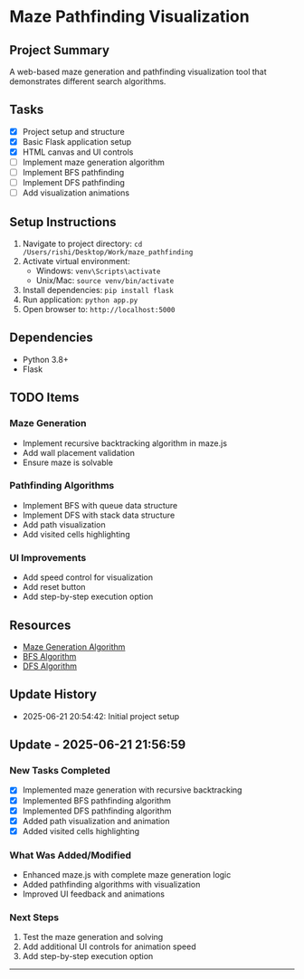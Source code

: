 # Maze Pathfinding Visualization

## Project Summary
A web-based maze generation and pathfinding visualization tool that demonstrates different search algorithms.

## Tasks
- [x] Project setup and structure
- [x] Basic Flask application setup
- [x] HTML canvas and UI controls
- [ ] Implement maze generation algorithm
- [ ] Implement BFS pathfinding
- [ ] Implement DFS pathfinding
- [ ] Add visualization animations

## Setup Instructions
1. Navigate to project directory: `cd /Users/rishi/Desktop/Work/maze_pathfinding`
2. Activate virtual environment:
   - Windows: `venv\Scripts\activate`
   - Unix/Mac: `source venv/bin/activate`
3. Install dependencies: `pip install flask`
4. Run application: `python app.py`
5. Open browser to: `http://localhost:5000`

## Dependencies
- Python 3.8+
- Flask

## TODO Items
### Maze Generation
- Implement recursive backtracking algorithm in maze.js
- Add wall placement validation
- Ensure maze is solvable

### Pathfinding Algorithms
- Implement BFS with queue data structure
- Implement DFS with stack data structure
- Add path visualization
- Add visited cells highlighting

### UI Improvements
- Add speed control for visualization
- Add reset button
- Add step-by-step execution option

## Resources
- [Maze Generation Algorithm](https://en.wikipedia.org/wiki/Maze_generation_algorithm)
- [BFS Algorithm](https://en.wikipedia.org/wiki/Breadth-first_search)
- [DFS Algorithm](https://en.wikipedia.org/wiki/Depth-first_search)

## Update History
- 2025-06-21 20:54:42: Initial project setup

## Update - 2025-06-21 21:56:59

### New Tasks Completed
- [x] Implemented maze generation with recursive backtracking
- [x] Implemented BFS pathfinding algorithm
- [x] Implemented DFS pathfinding algorithm
- [x] Added path visualization and animation
- [x] Added visited cells highlighting

### What Was Added/Modified
- Enhanced maze.js with complete maze generation logic
- Added pathfinding algorithms with visualization
- Improved UI feedback and animations

### Next Steps
1. Test the maze generation and solving
2. Add additional UI controls for animation speed
3. Add step-by-step execution option

---
